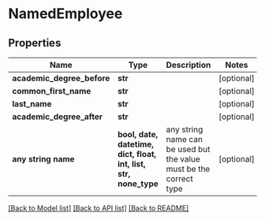 # NamedEmployee


## Properties
Name | Type | Description | Notes
------------ | ------------- | ------------- | -------------
**academic_degree_before** | **str** |  | [optional] 
**common_first_name** | **str** |  | [optional] 
**last_name** | **str** |  | [optional] 
**academic_degree_after** | **str** |  | [optional] 
**any string name** | **bool, date, datetime, dict, float, int, list, str, none_type** | any string name can be used but the value must be the correct type | [optional]

[[Back to Model list]](../README.md#documentation-for-models) [[Back to API list]](../README.md#documentation-for-api-endpoints) [[Back to README]](../README.md)


